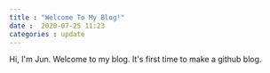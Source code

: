 ```yaml
---
title : "Welcome To My Blog!"
date :  2020-07-25 11:23
categories : update
---
```


Hi,  I'm Jun. Welcome to my blog. It's first time to make a github blog.
